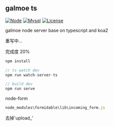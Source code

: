 ## galmoe ts
[![Node](https://img.shields.io/badge/node-%3E=9.0.0-ff69b4.svg?style=flat-square)](https://nodejs.org/en/download/releases/)
[![Mysql](https://img.shields.io/badge/mysql-%3E%3D5.7.8-%23ff69b4.svg?style=flat-square)](https://dev.mysql.com/downloads/mysql/)
[![License](https://img.shields.io/badge/license-GPLV3-green.svg?style=flat-square)](https://github.com/galmoe/galmoe-server/blob/master/LICENSE)

galmoe node server base on typescript and koa2

重写中...

完成度 20%

```js
npm install

// ts watch dev
npm run watch-server-ts

// build dev
npm run serve
```

node-form
```js
node_modules\formidable\lib\incoming_form.js
```
去掉'upload_'